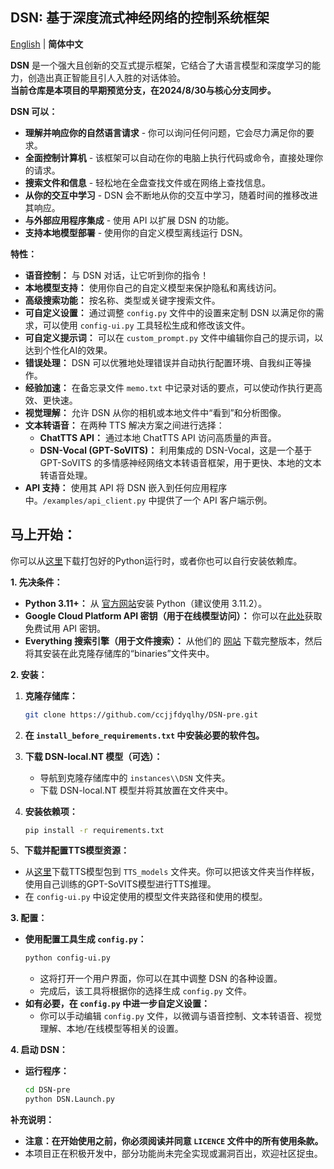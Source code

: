 ## DSN: 基于深度流式神经网络的控制系统框架

[English](https://github.com/ccjjfdyqlhy/DSN-pre/blob/main/README.md) | **简体中文**  

**DSN** 是一个强大且创新的交互式提示框架，它结合了大语言模型和深度学习的能力，创造出真正智能且引人入胜的对话体验。  
**当前仓库是本项目的早期预览分支，在2024/8/30与核心分支同步。**

**DSN 可以：**

* **理解并响应你的自然语言请求** - 你可以询问任何问题，它会尽力满足你的要求。
* **全面控制计算机** - 该框架可以自动在你的电脑上执行代码或命令，直接处理你的请求。
* **搜索文件和信息** - 轻松地在全盘查找文件或在网络上查找信息。
* **从你的交互中学习** - DSN 会不断地从你的交互中学习，随着时间的推移改进其响应。
* **与外部应用程序集成** - 使用 API 以扩展 DSN 的功能。
* **支持本地模型部署** - 使用你的自定义模型离线运行 DSN。

**特性：**  
* **语音控制：** 与 DSN 对话，让它听到你的指令！
* **本地模型支持：** 使用你自己的自定义模型来保护隐私和离线访问。
* **高级搜索功能：** 按名称、类型或关键字搜索文件。
* **可自定义设置：** 通过调整 `config.py` 文件中的设置来定制 DSN 以满足你的需求，可以使用 `config-ui.py` 工具轻松生成和修改该文件。
* **可自定义提示词：** 可以在 `custom_prompt.py` 文件中编辑你自己的提示词，以达到个性化AI的效果。
* **错误处理：** DSN 可以优雅地处理错误并自动执行配置环境、自我纠正等操作。
* **经验加速：** 在备忘录文件 `memo.txt` 中记录对话的要点，可以使动作执行更高效、更快速。
* **视觉理解：** 允许 DSN 从你的相机或本地文件中“看到”和分析图像。
* **文本转语音：** 在两种 TTS 解决方案之间进行选择：
    * **ChatTTS API：** 通过本地 ChatTTS API 访问高质量的声音。
    * **DSN-Vocal (GPT-SoVITS)：** 利用集成的 DSN-Vocal，这是一个基于 GPT-SoVITS 的多情感神经网络文本转语音框架，用于更快、本地的文本转语音处理。
* **API 支持：** 使用其 API 将 DSN 嵌入到任何应用程序中。`/examples/api_client.py` 中提供了一个 API 客户端示例。

## 马上开始：

你可以从[这里](https://github.com/ccjjfdyqlhy/DSN-pre/releases)下载打包好的Python运行时，或者你也可以自行安装依赖库。

**1. 先决条件：**  
* **Python 3.11+：** 从 [官方网站](https://www.python.org/)安装 Python（建议使用 3.11.2）。
* **Google Cloud Platform API 密钥（用于在线模型访问）：** 你可以在[此处](https://aistudio.google.com/app/apikey)获取免费试用 API 密钥。
* **Everything 搜索引擎（用于文件搜索）：** 从他们的 [网站](https://www.voidtools.com/downloads) 下载完整版本，然后将其安装在此克隆存储库的“binaries”文件夹中。

**2. 安装：**

1. **克隆存储库：** 
   ```bash
   git clone https://github.com/ccjjfdyqlhy/DSN-pre.git
   ```
2. **在 `install_before_requirements.txt` 中安装必要的软件包。**

3. **下载 DSN-local.NT 模型（可选）：**
   * 导航到克隆存储库中的 `instances\\DSN` 文件夹。
   * 下载 DSN-local.NT 模型并将其放置在文件夹中。
4. **安装依赖项：**
   ```bash
   pip install -r requirements.txt
   ```
5、**下载并配置TTS模型资源：**
   * 从[这里](https://github.com/ccjjfdyqlhy/DSN-pre/releases)下载TTS模型包到 `TTS_models` 文件夹。你可以把该文件夹当作样板，使用自己训练的GPT-SoVITS模型进行TTS推理。
   * 在 `config-ui.py` 中设定使用的模型文件夹路径和使用的模型。

**3. 配置：**

* **使用配置工具生成 `config.py`：**
   ```bash
   python config-ui.py 
   ```
   * 这将打开一个用户界面，你可以在其中调整 DSN 的各种设置。
   * 完成后，该工具将根据你的选择生成 `config.py` 文件。
* **如有必要，在 `config.py` 中进一步自定义设置：**
    * 你可以手动编辑 `config.py` 文件，以微调与语音控制、文本转语音、视觉理解、本地/在线模型等相关的设置。

**4. 启动 DSN：**
* **运行程序：**
   ```bash
   cd DSN-pre
   python DSN.Launch.py
   ```

**补充说明：**

* **注意：在开始使用之前，你必须阅读并同意 `LICENCE` 文件中的所有使用条款。**
* 本项目正在积极开发中，部分功能尚未完全实现或漏洞百出，欢迎社区捉虫。
